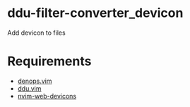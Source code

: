 # ddu-filter-converter_devicon

Add devicon to files

# Requirements

- [denops.vim](https://github.com/vim-denops/denops.vim)
- [ddu.vim](https://github.com/Shougo/ddu.vim)
- [nvim-web-devicons](https://github.com/nvim-tree/nvim-web-devicons)
